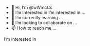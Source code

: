 - 👋 Hi, I’m @wWmcCc
- 👀 I’m interested in I’m interested in ...
- 🌱 I’m currently learning ...
- 💞️ I’m looking to collaborate on ...
- 📫 How to reach me ...

<!---
wWmcCc/wWmcCc is a ✨ special ✨ repository because its `README.md` (this file) appears on your GitHub profile.
You can click the Preview link to take a look at your changes.
--->
I’m interested in 
